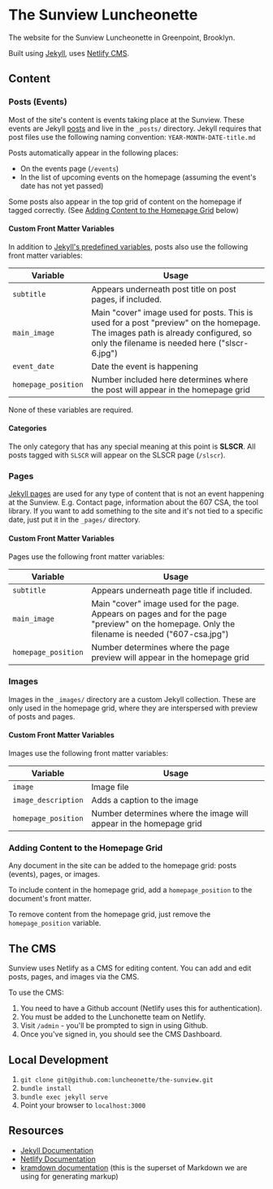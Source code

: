 # The Sunview Luncheonette

The website for the Sunview Luncheonette in Greenpoint, Brooklyn.

Built using [Jekyll](https://jekyllrb.com/), uses [Netlify CMS](https://www.netlifycms.org/).

## Content

### Posts (Events)

Most of the site's content is events taking place at the Sunview. These events are
Jekyll [posts](https://jekyllrb.com/docs/posts/) and live in the `_posts/` directory.
Jekyll requires that post files use the following naming convention: `YEAR-MONTH-DATE-title.md`

Posts automatically appear in the following places:

- On the events page (`/events`)
- In the list of upcoming events on the homepage (assuming the event's date has not yet passed)

Some posts also appear in the top grid of content on the homepage if tagged correctly.
(See [Adding Content to the Homepage Grid](#adding-content-to-the-homepage-grid) below)

#### Custom Front Matter Variables

In addition to [Jekyll's predefined variables](https://jekyllrb.com/docs/frontmatter/),
posts also use the following front matter variables:

| Variable | Usage |
| -------- | ----- |
| `subtitle` | Appears underneath post title on post pages, if included. |
| `main_image` | Main "cover" image used for posts. This is used for a post "preview" on the homepage. The images path is already configured, so only the filename is needed here ("slscr-6.jpg") |
| `event_date` | Date the event is happening |
| `homepage_position` | Number included here determines where the post will appear in the homepage grid |

None of these variables are required.

#### Categories

The only category that has any special meaning at this point is **SLSCR**. All posts tagged
with `SLSCR` will appear on the SLSCR page (`/slscr`).

### Pages

[Jekyll pages](https://jekyllrb.com/docs/pages/) are used for any type of content
that is not an event happening at the Sunview. E.g. Contact page, information
about the 607 CSA, the tool library. If you want to add something to the site
and it's not tied to a specific date, just put it in the `_pages/` directory.

#### Custom Front Matter Variables

Pages use the following front matter variables:

| Variable | Usage |
| -------- | ----- |
| `subtitle` | Appears underneath page title if included. |
| `main_image` | Main "cover" image used for the page. Appears on pages and for the page "preview" on the homepage. Only the filename is needed ("607-csa.jpg") |
| `homepage_position` | Number determines where the page preview will appear in the homepage grid |

### Images

Images in the `_images/` directory are a custom Jekyll collection. These are
only used in the homepage grid, where they are interspersed with preview of posts
and pages.

#### Custom Front Matter Variables

Images use the following front matter variables:

| Variable | Usage |
| -------- | ----- |
| `image` | Image file |
| `image_description` | Adds a caption to the image |
| `homepage_position` | Number determines where the image will appear in the homepage grid |

### Adding Content to the Homepage Grid

Any document in the site can be added to the homepage grid: posts (events), pages,
or images.

To include content in the homepage grid, add a `homepage_position` to the document's
front matter.

To remove content from the homepage grid, just remove the `homepage_position`
variable.

## The CMS

Sunview uses Netlify as a CMS for editing content. You can add and edit posts,
pages, and images via the CMS.

To use the CMS:

1. You need to have a Github account (Netlify uses this for authentication).
2. You must be added to the Lunchonette team on Netlify.
3. Visit `/admin` - you'll be prompted to sign in using Github.
4. Once you've signed in, you should see the CMS Dashboard.

## Local Development

1. `git clone git@github.com:luncheonette/the-sunview.git`
2. `bundle install`
3. `bundle exec jekyll serve`
4. Point your browser to `localhost:3000`

## Resources

- [Jekyll Documentation](https://jekyllrb.com/docs/home/)
- [Netlify Documentation](https://www.netlifycms.org/docs/)
- [kramdown documentation](https://kramdown.gettalong.org/) (this is the superset of Markdown we are using for generating markup)
